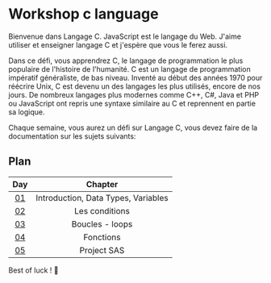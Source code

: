 # Workshop c language

Bienvenue dans Langage C. JavaScript est le langage du Web. J'aime utiliser et enseigner langage C et j'espère que vous le ferez aussi.

Dans ce défi, vous apprendrez C, le langage de programmation le plus populaire de l'histoire de l'humanité. 
C est un langage de programmation impératif généraliste, de bas niveau. Inventé au début des années 1970 pour réécrire Unix, C est devenu un des langages les plus utilisés, encore de nos jours. De nombreux langages plus modernes comme C++, C#, Java et PHP ou JavaScript ont repris une syntaxe similaire au C et reprennent en partie sa logique.

Chaque semaine, vous aurez un défi sur Langage C, vous devez faire de la documentation sur les sujets suivants:

## Plan

| Day | Chapter |
|:---:|:---:|
| [01](./week_01/01.md) | Introduction, Data Types, Variables |
| [02](./week_01/02.md) | Les conditions |
| [03](./week_02/03.md) | Boucles - loops |
| [04](./week_02/04.md) | Fonctions |
| [05](./week_03/sas.md) | Project SAS |

Best of luck ! 🚀
